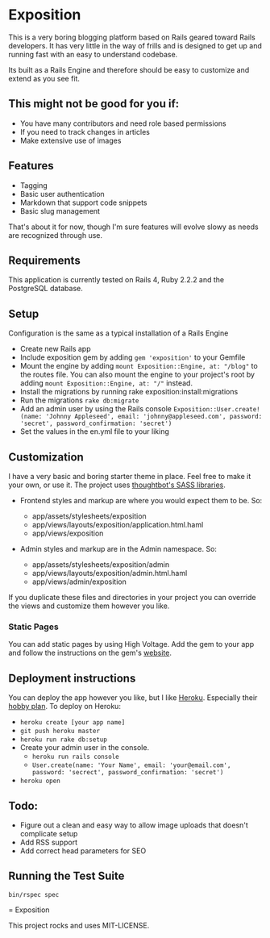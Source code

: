 Exposition
===========

This is a very boring blogging platform based on Rails geared toward Rails developers. It has very little in the way of frills and is designed to get up and running fast with an easy to understand codebase.

Its built as a Rails Engine and therefore should be easy to customize and extend as you see fit.

This might not be good for you if:
----------------------------------

* You have many contributors and need role based permissions
* If you need to track changes in articles
* Make extensive use of images

Features
--------

* Tagging
* Basic user authentication
* Markdown that support code snippets
* Basic slug management

That's about it for now, though I'm sure features will evolve slowy as needs are recognized through use.

Requirements
------------

This application is currently tested on Rails 4, Ruby 2.2.2 and the PostgreSQL database.

Setup
-----

Configuration is the same as a typical installation of a Rails Engine

* Create new Rails app
* Include exposition gem by adding `gem 'exposition'` to your Gemfile
* Mount the engine by adding `mount Exposition::Engine, at: "/blog"` to the routes file. You can also mount the engine to your project's root by adding `mount Exposition::Engine, at: "/"` instead.
* Install the migrations by running rake exposition:install:migrations
* Run the migrations `rake db:migrate`
* Add an admin user by using the Rails console `Exposition::User.create!(name: 'Johnny Appleseed', email: 'johnny@appleseed.com', password: 'secret', password_confirmation: 'secret')`
* Set the values in the en.yml file to your liking

Customization
-------------

I have a very basic and boring starter theme in place. Feel free to make it your own, or use it. The project uses [thoughtbot's SASS libraries](http://bourbon.io/ "Bourbon").

* Frontend styles and markup are where you would expect them to be. So:
  * app/assets/stylesheets/exposition
  * app/views/layouts/exposition/application.html.haml
  * app/views/exposition

* Admin styles and markup are in the Admin namespace. So:
  * app/assets/stylesheets/exposition/admin
  * app/views/layouts/exposition/admin.html.haml
  * app/views/admin/exposition

If you duplicate these files and directories in your project you can override the views and customize them however you like.

### Static Pages
You can add static pages by using High Voltage. Add the gem to your app and follow the instructions on the gem's [website](http://thoughtbot.github.io/high_voltage/ "High Voltage").

Deployment instructions
-----------------------

You can deploy the app however you like, but I like [Heroku](http://heroku.com "Heroku"). Especially their [hobby plan](https://www.heroku.com/pricing "Heroku Pricing"). To deploy on Heroku:

* `heroku create [your app name]`
* `git push heroku master`
* `heroku run rake db:setup`
* Create your admin user in the console.
  * `heroku run rails console`
  * `User.create(name: 'Your Name', email: 'your@email.com', password: 'secrect', password_confirmation: 'secret')`
* `heroku open`

Todo:
-----

* Figure out a clean and easy way to allow image uploads that doesn't complicate setup
* Add RSS support
* Add correct head parameters for SEO

Running the Test Suite
----------------------

`bin/rspec spec`

= Exposition

This project rocks and uses MIT-LICENSE.


